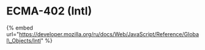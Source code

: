 # ECMA-402 \(Intl\)

{% embed url="https://developer.mozilla.org/ru/docs/Web/JavaScript/Reference/Global\_Objects/Intl" %}



